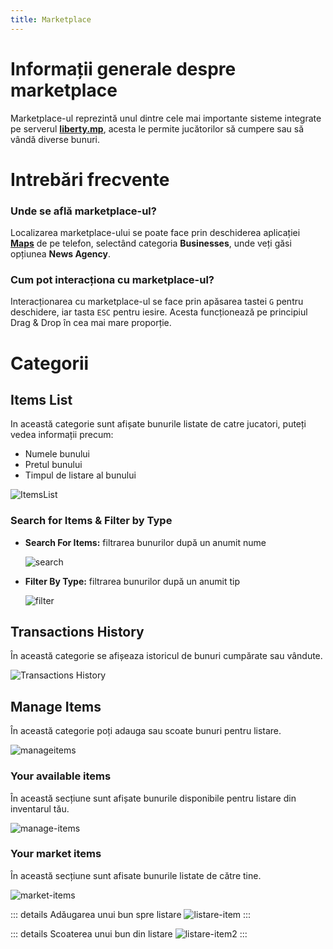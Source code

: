 ```yaml
---
title: Marketplace
---
```


# Informații generale despre marketplace

Marketplace-ul reprezintă unul dintre cele mai importante sisteme integrate pe serverul [**liberty.mp**](https://ucp.liberty.mp), acesta le permite jucătorilor să cumpere sau să vândă diverse bunuri.

# Intrebări frecvente

### Unde se află marketplace-ul?

Localizarea marketplace-ului se poate face prin deschiderea aplicației [**Maps**](https://wiki.liberty.mp/general/phone#maps) de pe telefon, selectând categoria **Businesses**, unde veți găsi opțiunea **News Agency**.

### Cum pot interacționa cu marketplace-ul?

Interacționarea cu marketplace-ul se face prin apăsarea tastei `G` pentru deschidere, iar tasta `ESC` pentru iesire. Acesta funcționează pe principiul Drag & Drop în cea mai mare proporție.

# Categorii

## Items List

In această categorie sunt afișate bunurile listate de catre jucatori, puteți vedea informații precum:
  - Numele bunului
  - Pretul bunului 
  - Timpul de listare al bunului

<Img src = "https://i.imgur.com/zFWZ3VC.png" alt= "ItemsList"/>
  
### Search for Items & Filter by Type

- **Search For Items:** filtrarea bunurilor după un anumit nume
    
  <Img src = "https://i.imgur.com/vSK9alk.png" alt="search"/>
  
- **Filter By Type:** filtrarea bunurilor după un anumit tip
    
  <Img src = "https://i.imgur.com/poDiKKE.png" alt="filter"/>



## Transactions History

În această categorie se afișeaza istoricul de bunuri cumpărate sau vândute.

<Img src= "https://i.imgur.com/l5gfoY1.png" alt = "Transactions History"/>


## Manage Items

În această categorie poți adauga sau scoate bunuri pentru listare.

<Img src = "https://i.imgur.com/0kx3ptm.png" alt="manageitems"/>

### Your available items

În această secțiune sunt afișate bunurile disponibile pentru listare din inventarul tău.

<Img src = "https://i.imgur.com/h6zQFta.png" alt="manage-items"/>

### Your market items

În această secțiune sunt afisate bunurile listate de către tine.

<Img src = "https://i.imgur.com/VbvYxwX.png" alt="market-items"/>

::: details Adăugarea unui bun spre listare 
<Img src = "https://i.imgur.com/UHd6qih.gif" alt ="listare-item"/> 
:::

::: details Scoaterea unui bun din listare
<Img src = "https://i.imgur.com/EXQCeLS.gif" alt ="listare-item2"/> 
:::

